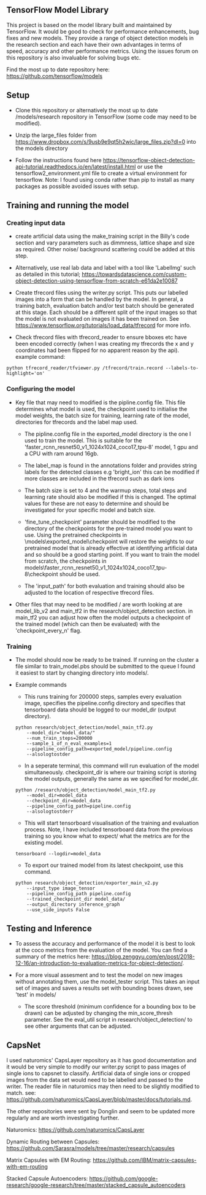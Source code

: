 ## TensorFlow Model Library
This project is based on the model library built and maintained by TensorFlow. It 
would be good to check for performance enhancements, bug fixes and new models. They provide a range of 
object detection models in the research section and each have their own advantages in terms of speed, accuracy and 
other performance metrics. Using the issues forum on this repository is also invaluable for solving bugs etc.

Find the most up to date repository here:
https://github.com/tensorflow/models

## Setup

- Clone this repository or alternatively the most up to date /models/research repository in TensorFlow 
(some code may need to be modified).

- Unzip the large_files folder from https://www.dropbox.com/s/9usb9e9qt5h2wic/large_files.zip?dl=0  into the models directory

- Follow the instructions found here https://tensorflow-object-detection-api-tutorial.readthedocs.io/en/latest/install.html
or use the tensorflow2_environment.yml file to create a virtual environment for tensorflow. Note: I found using
conda rather than pip to install as many packages as possible avoided issues with setup.

## Training and running the model

### Creating input data

- create artificial data using the make_training script  in the Billy's code section and vary parameters such as dimmness, lattice
shape and size as required. Other noise/ background scattering could be added at this step.

- Alternatively, use real lab data and label with a tool like 'LabelImg' such as detailed in this tutorial;
https://towardsdatascience.com/custom-object-detection-using-tensorflow-from-scratch-e61da2e10087

- Create tfrecord files using the writer.py script. This puts our labelled images into a form that can 
be handled by the model. In general, a training batch, evaluation batch and/or test batch should be generated
at this stage. Each should be a different split of the input images so that the model is not evaluated
on images it has been trained on. See https://www.tensorflow.org/tutorials/load_data/tfrecord for more info.

- Check tfrecord files with tfrecord_reader to ensure bboxes etc have been encoded correctly 
(when I was creating my tfrecords the x and y coordinates had been flipped for no apparent reason by the api).
example command:
```
python tfrecord_reader/tfviewer.py /tfrecord/train.record --labels-to-highlight='on'
```

### Configuring the model

- Key file that may need to modified is the pipline.config file. This file determines what model is used, the checkpoint
used to initialise the model weights, the batch size for training, learning rate of the model, directories for
tfrecords and the label map used.

	- The pipline.config file in the exported_model directory is the one I used to train the model.
	This is suitable for the 'faster_rcnn_resnet50_v1_1024x1024_coco17_tpu-8' model, 1 gpu and a CPU with ram around 16gb.
	
	- The label_map is found in the annotations folder and provides string labels for the detected 
	classes e.g 'bright_ion' this can be modified if more classes are included in the tfrecord such
	as dark ions

	- The batch size is set to 4 and the warmup steps, total steps and learning rate should also be modified
	if this is changed. The optimal values for these are not easy to determine and should be investigated for your specific
	model and batch size.

	- 'fine_tune_checkpoint' parameter should be modified to the directory of the checkpoints for the pre-trained
	model you want to use. Using the pretrained checkpoints in \models\exported_model\checkpoint will restore the weights
	to our pretrained model that is already effective at identifying artificial data and so should be a good starting point.
	If you want to train the model from scratch, the checkpoints in models\faster_rcnn_resnet50_v1_1024x1024_coco17_tpu-8\checkpoint 
	should be used.

	- The 'input_path' for both evaluation and training should also be adjusted to the location of respective
	tfrecord files.

- Other files that may need to be modified / are worth looking at are model_lib_v2 and main_tf2 in the research/object_detection section.
in main_tf2 you can adjust how often the model outputs a checkpoint of the trained model (which can then be evaluated)
with the 'checkpoint_every_n' flag.

### Training

- The model should now be ready to be trained. If running on the cluster a file similar to train_model.pbs should be submitted
to the queue I found it easiest to start by changing directory into models/.

- Example commands
	- This runs training for 200000 steps, samples every evaluation image, specifies the pipeline.config directory and 
	specifies that tensorboard data should be logged to our model_dir (output directory).
	```
	python research/object_detection/model_main_tf2.py 
		--model_dir="model_data/" 
		--num_train_steps=200000  
		--sample_1_of_n_eval_examples=1  
		--pipeline_config_path=exported_model/pipeline.config  
		--alsologtostder
	```
	- In a seperate terminal, this command will run evaluation of the model simultaneously. checkpoint_dir is 
	where our training script is storing the model outputs, generally the same as we specified for model_dir.
	```
	python /research/object_detection/model_main_tf2.py 
		--model_dir=model_data  
		--checkpoint_dir=model_data 
		--pipeline_config_path=pipeline.config 
		--alsologtostderr
	```
	- This will start tensorboard visualisation of the training and evaluation process. Note, I have included tensorboard data from the previous training so you know 
	what to expect/ what the metrics are for the existing model.
	```
	tensorboard --logdir=model_data
	```
	- To export our trained model from its latest checkpoint, use this command.
	```
	python research/object_detection/exporter_main_v2.py 
		--input_type image_tensor 
		--pipeline_config_path pipeline.config 
		--trained_checkpoint_dir model_data/ 
		--output_directory inference_graph  
		--use_side_inputs False
	```
## Testing and Inference

- To assess the accuracy and performance of the model it is best to look at the coco metrics from the 
evaluation of the model. You can find a summary of the metrics here: 
https://blog.zenggyu.com/en/post/2018-12-16/an-introduction-to-evaluation-metrics-for-object-detection/.

- For a more visual assesment and to test the model on new images without annotating them, use the model_tester script.
This takes an input set of images and saves a results set with bounding boxes drawn, see 'test' in models/
	- The score threshold (minimum confidence for a bounding box to be drawn) can be adjusted by changing the min_score_thresh
	parameter.
	See the eval_util script in research/object_detection/ to see other arguments that can be adjusted.


## CapsNet

I used naturomics' CapsLayer repository as it has good documentation and it would be very simple to modify our writer.py script 
to pass images of single ions to capsnet to classify. Artificial data of single ions or cropped images from the data set would
need to be labelled and passed to the writer. The reader file in naturomics may then need to be slightly modified to match.
see: https://github.com/naturomics/CapsLayer/blob/master/docs/tutorials.md.

The other repositories were sent by Donglin and seem to be updated more regularly and are worth investigating further.

Naturomics: https://github.com/naturomics/CapsLayer

Dynamic Routing between Capsules: https://github.com/Sarasra/models/tree/master/research/capsules

Matrix Capsules with EM Routing: https://github.com/IBM/matrix-capsules-with-em-routing

Stacked Capsule Autoencoders: https://github.com/google-research/google-research/tree/master/stacked_capsule_autoencoders

